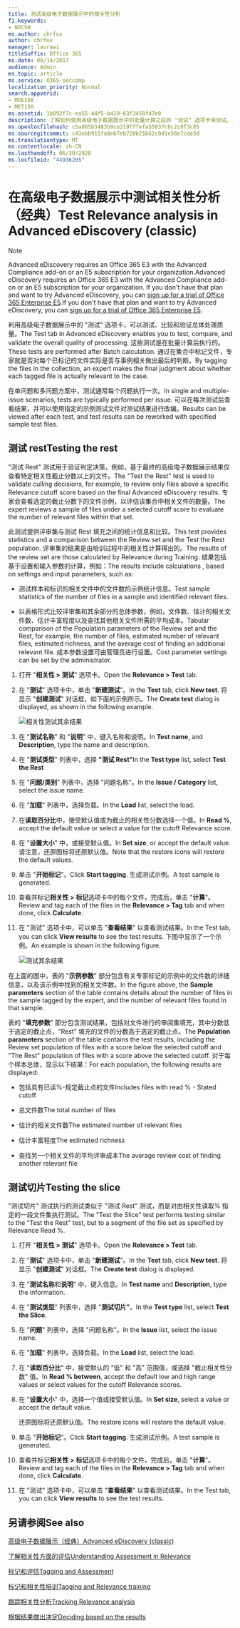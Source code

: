 ```yaml
---
title: 测试高级电子数据展示中的相关性分析
f1.keywords:
- NOCSH
ms.author: chrfox
author: chrfox
manager: laurawi
titleSuffix: Office 365
ms.date: 09/14/2017
audience: Admin
ms.topic: article
ms.service: O365-seccomp
localization_priority: Normal
search.appverid:
- MOE150
- MET150
ms.assetid: 1b092f7c-ea55-44f5-b419-63f3458fd7e0
description: 了解如何使用高级电子数据展示中的批量计算之后的 "测试" 选项卡来测试、比较和验证总体处理质量。
ms.openlocfilehash: c5a885b3483b9ce319fffefa55037c0c2c8f3c85
ms.sourcegitcommit: c43ebb915fa0eb7eb720b21b62c0d1e58e7cde3d
ms.translationtype: MT
ms.contentlocale: zh-CN
ms.lasthandoff: 06/30/2020
ms.locfileid: "44936205"
---
```

# <a name="test-relevance-analysis-in-advanced-ediscovery-classic"></a><span data-ttu-id="08944-103">在高级电子数据展示中测试相关性分析（经典）</span><span class="sxs-lookup"><span data-stu-id="08944-103">Test Relevance analysis in Advanced eDiscovery (classic)</span></span>

> [!NOTE]
> <span data-ttu-id="08944-104">Advanced eDiscovery requires an Office 365 E3 with the Advanced Compliance add-on or an E5 subscription for your organization.</span><span class="sxs-lookup"><span data-stu-id="08944-104">Advanced eDiscovery requires an Office 365 E3 with the Advanced Compliance add-on or an E5 subscription for your organization.</span></span> <span data-ttu-id="08944-105">If you don't have that plan and want to try Advanced eDiscovery, you can [sign up for a trial of Office 365 Enterprise E5](https://go.microsoft.com/fwlink/p/?LinkID=698279).</span><span class="sxs-lookup"><span data-stu-id="08944-105">If you don't have that plan and want to try Advanced eDiscovery, you can [sign up for a trial of Office 365 Enterprise E5](https://go.microsoft.com/fwlink/p/?LinkID=698279).</span></span> 
  
<span data-ttu-id="08944-106">利用高级电子数据展示中的 "测试" 选项卡，可以测试、比较和验证总体处理质量。</span><span class="sxs-lookup"><span data-stu-id="08944-106">The Test tab in Advanced eDiscovery enables you to test, compare, and validate the overall quality of processing.</span></span> <span data-ttu-id="08944-107">这些测试是在批量计算后执行的。</span><span class="sxs-lookup"><span data-stu-id="08944-107">These tests are performed after Batch calculation.</span></span> <span data-ttu-id="08944-108">通过在集合中标记文件，专家就是否对每个已标记的文件实际是否与事例相关做出最后的判断。</span><span class="sxs-lookup"><span data-stu-id="08944-108">By tagging the files in the collection, an expert makes the final judgment about whether each tagged file is actually relevant to the case.</span></span> 
  
<span data-ttu-id="08944-109">在单问题和多问题方案中，测试通常每个问题执行一次。</span><span class="sxs-lookup"><span data-stu-id="08944-109">In single and multiple-issue scenarios, tests are typically performed per issue.</span></span> <span data-ttu-id="08944-110">可以在每次测试后查看结果，并可以使用指定的示例测试文件对测试结果进行改编。</span><span class="sxs-lookup"><span data-stu-id="08944-110">Results can be viewed after each test, and test results can be reworked with specified sample test files.</span></span>
  
## <a name="testing-the-rest"></a><span data-ttu-id="08944-111">测试 rest</span><span class="sxs-lookup"><span data-stu-id="08944-111">Testing the rest</span></span>

<span data-ttu-id="08944-112">"测试 Rest" 测试用于验证判定决策，例如，基于最终的高级电子数据展示结果仅查看特定相关性截止分数以上的文件。</span><span class="sxs-lookup"><span data-stu-id="08944-112">The "Test the Rest" test is used to validate culling decisions, for example, to review only files above a specific Relevance cutoff score based on the final Advanced eDiscovery results.</span></span> <span data-ttu-id="08944-113">专家会查看选定的截止分数下的文件示例，以评估该集合中相关文件的数量。</span><span class="sxs-lookup"><span data-stu-id="08944-113">The expert reviews a sample of files under a selected cutoff score to evaluate the number of relevant files within that set.</span></span>
  
<span data-ttu-id="08944-114">此测试提供评审集与测试 Rest 填充之间的统计信息和比较。</span><span class="sxs-lookup"><span data-stu-id="08944-114">This test provides statistics and a comparison between the Review set and the Test the Rest population.</span></span> <span data-ttu-id="08944-115">评审集的结果是由培训过程中的相关性计算得出的。</span><span class="sxs-lookup"><span data-stu-id="08944-115">The results of the review set are those calculated by Relevance during Training.</span></span> <span data-ttu-id="08944-116">结果包括基于设置和输入参数的计算，例如：</span><span class="sxs-lookup"><span data-stu-id="08944-116">The results include calculations , based on settings and input parameters, such as:</span></span>
  
- <span data-ttu-id="08944-117">测试样本和标识的相关文件中的文件数的示例统计信息。</span><span class="sxs-lookup"><span data-stu-id="08944-117">Test sample statistics of the number of files in a sample and identified relevant files.</span></span> 
    
- <span data-ttu-id="08944-118">以表格形式比较评审集和其余部分的总体参数，例如，文件数、估计的相关文件数、估计丰富程度以及查找其他相关文件所需的平均成本。</span><span class="sxs-lookup"><span data-stu-id="08944-118">Tabular comparison of the Population parameters of the Review set and the Rest, for example, the number of files, estimated number of relevant files, estimated richness, and the average cost of finding an additional relevant file.</span></span> <span data-ttu-id="08944-119">成本参数设置可由管理员进行设置。</span><span class="sxs-lookup"><span data-stu-id="08944-119">Cost parameter settings can be set by the administrator.</span></span>
    
1. <span data-ttu-id="08944-120">打开 "**相关性 \> 测试**" 选项卡。</span><span class="sxs-lookup"><span data-stu-id="08944-120">Open the **Relevance \> Test** tab.</span></span> 
    
2. <span data-ttu-id="08944-121">在 "**测试**" 选项卡中，单击 "**新建测试**"。</span><span class="sxs-lookup"><span data-stu-id="08944-121">In the **Test** tab, click **New test**.</span></span> <span data-ttu-id="08944-122">将显示 "**创建测试**" 对话框，如下面的示例所示。</span><span class="sxs-lookup"><span data-stu-id="08944-122">The **Create test** dialog is displayed, as shown in the following example.</span></span> 
    
    ![相关性测试其余结果](../media/46e6898a-f929-4fd0-88d9-6f91d04b6ce2.png)
  
3. <span data-ttu-id="08944-124">在 "**测试名称**" 和 "**说明**" 中，键入名称和说明。</span><span class="sxs-lookup"><span data-stu-id="08944-124">In **Test name**, and **Description**, type the name and description.</span></span>
    
4. <span data-ttu-id="08944-125">在 "**测试类型**" 列表中，选择 **"测试 Rest"**</span><span class="sxs-lookup"><span data-stu-id="08944-125">In the **Test type** list, select **Test the Rest**</span></span>
    
5. <span data-ttu-id="08944-126">在 "**问题/类别**" 列表中，选择 "问题名称"。</span><span class="sxs-lookup"><span data-stu-id="08944-126">In the **Issue / Category** list, select the issue name.</span></span> 
    
6. <span data-ttu-id="08944-127">在 "**加载**" 列表中，选择负载。</span><span class="sxs-lookup"><span data-stu-id="08944-127">In the **Load** list, select the load.</span></span> 
    
7. <span data-ttu-id="08944-128">在**读取百分比**中，接受默认值或为截止的相关性分数选择一个值。</span><span class="sxs-lookup"><span data-stu-id="08944-128">In **Read %**, accept the default value or select a value for the cutoff Relevance score.</span></span> 
    
8. <span data-ttu-id="08944-129">在 "**设置大小**" 中，或接受默认值。</span><span class="sxs-lookup"><span data-stu-id="08944-129">In **Set size**, or accept the default value.</span></span> <span data-ttu-id="08944-130">请注意，还原图标将还原默认值。</span><span class="sxs-lookup"><span data-stu-id="08944-130">Note that the restore icons will restore the default values.</span></span>
    
9. <span data-ttu-id="08944-131">单击 "**开始标记**"。</span><span class="sxs-lookup"><span data-stu-id="08944-131">Click **Start tagging**.</span></span> <span data-ttu-id="08944-132">生成测试示例。</span><span class="sxs-lookup"><span data-stu-id="08944-132">A test sample is generated.</span></span>
    
10. <span data-ttu-id="08944-133">查看并标记**相关性 \> 标记**选项卡中的每个文件，完成后，单击 "**计算**"。</span><span class="sxs-lookup"><span data-stu-id="08944-133">Review and tag each of the files in the **Relevance \> Tag** tab and when done, click **Calculate**.</span></span>
    
11. <span data-ttu-id="08944-134">在 "测试" 选项卡中，可以单击 "**查看结果**" 以查看测试结果。</span><span class="sxs-lookup"><span data-stu-id="08944-134">In the Test tab, you can click **View results** to see the test results.</span></span> <span data-ttu-id="08944-135">下图中显示了一个示例。</span><span class="sxs-lookup"><span data-stu-id="08944-135">An example is shown in the following figure.</span></span> 
    
    ![测试其余结果](../media/b95744a9-047d-4c29-992d-04fa7e58e58a.png)
  
<span data-ttu-id="08944-137">在上面的图中，表的 "**示例参数**" 部分包含有关专家标记的示例中的文件数的详细信息，以及该示例中找到的相关文件数。</span><span class="sxs-lookup"><span data-stu-id="08944-137">In the figure above, the **Sample parameters** section of the table contains details about the number of files in the sample tagged by the expert, and the number of relevant files found in that sample.</span></span> 
  
<span data-ttu-id="08944-138">表的 "**填充参数**" 部分包含测试结果，包括对文件进行的审阅集填充，其中分数低于选定的截止点，"Rest" 填充的文件的分数高于选定的截止点。</span><span class="sxs-lookup"><span data-stu-id="08944-138">The **Population parameters** section of the table contains the test results, including the Review set population of files with a score below the selected cutoff and "The Rest" population of files with a score above the selected cutoff.</span></span> <span data-ttu-id="08944-139">对于每个样本总体，显示以下结果：</span><span class="sxs-lookup"><span data-stu-id="08944-139">For each population, the following results are displayed:</span></span> 
  
- <span data-ttu-id="08944-140">包括具有已读%-规定截止点的文件</span><span class="sxs-lookup"><span data-stu-id="08944-140">Includes files with read % - Stated cutoff</span></span>
    
- <span data-ttu-id="08944-141">总文件数</span><span class="sxs-lookup"><span data-stu-id="08944-141">The total number of files</span></span> 
    
- <span data-ttu-id="08944-142">估计的相关文件数</span><span class="sxs-lookup"><span data-stu-id="08944-142">The estimated number of relevant files</span></span> 
    
- <span data-ttu-id="08944-143">估计丰富程度</span><span class="sxs-lookup"><span data-stu-id="08944-143">The estimated richness</span></span> 
    
- <span data-ttu-id="08944-144">查找另一个相关文件的平均评审成本</span><span class="sxs-lookup"><span data-stu-id="08944-144">The average review cost of finding another relevant file</span></span>
    
## <a name="testing-the-slice"></a><span data-ttu-id="08944-145">测试切片</span><span class="sxs-lookup"><span data-stu-id="08944-145">Testing the slice</span></span>

<span data-ttu-id="08944-146">"测试切片" 测试执行的测试类似于 "测试 Rest" 测试，而是对由相关性读取% 指定的一段文件集执行测试。</span><span class="sxs-lookup"><span data-stu-id="08944-146">The "Test the Slice" test performs testing similar to the "Test the Rest" test, but to a segment of the file set as specified by Relevance Read %.</span></span>
  
1. <span data-ttu-id="08944-147">打开 "**相关性 \> 测试**" 选项卡。</span><span class="sxs-lookup"><span data-stu-id="08944-147">Open the **Relevance \> Test** tab.</span></span> 
    
2. <span data-ttu-id="08944-148">在 "**测试**" 选项卡中，单击 "**新建测试**"。</span><span class="sxs-lookup"><span data-stu-id="08944-148">In the **Test** tab, click **New test**.</span></span> <span data-ttu-id="08944-149">将显示 "**创建测试**" 对话框。</span><span class="sxs-lookup"><span data-stu-id="08944-149">The **Create test** dialog is displayed.</span></span> 
    
3. <span data-ttu-id="08944-150">在 "**测试名称**和**说明**" 中，键入信息。</span><span class="sxs-lookup"><span data-stu-id="08944-150">In **Test name** and **Description**, type the information.</span></span>
    
4. <span data-ttu-id="08944-151">在 "**测试类型**" 列表中，选择 "**测试切片"**。</span><span class="sxs-lookup"><span data-stu-id="08944-151">In the **Test type** list, select **Test the Slice**.</span></span>
    
5. <span data-ttu-id="08944-152">在 "**问题**" 列表中，选择 "问题名称"。</span><span class="sxs-lookup"><span data-stu-id="08944-152">In the **Issue** list, select the issue name.</span></span> 
    
6. <span data-ttu-id="08944-153">在 "**加载**" 列表中，选择负载。</span><span class="sxs-lookup"><span data-stu-id="08944-153">In the **Load** list, select the load.</span></span> 
    
7. <span data-ttu-id="08944-154">在 "**读取百分比**" 中，接受默认的 "低" 和 "高" 范围值，或选择 "截止相关性分数" 值。</span><span class="sxs-lookup"><span data-stu-id="08944-154">In **Read % between**, accept the default low and high range values or select values for the cutoff Relevance scores.</span></span> 
    
8. <span data-ttu-id="08944-155">在 "**设置大小**" 中，选择一个值或接受默认值。</span><span class="sxs-lookup"><span data-stu-id="08944-155">In **Set size**, select a value or accept the default value.</span></span>
    
    <span data-ttu-id="08944-156">还原图标将还原默认值。</span><span class="sxs-lookup"><span data-stu-id="08944-156">The restore icons will restore the default value.</span></span>
    
9. <span data-ttu-id="08944-157">单击 "**开始标记**"。</span><span class="sxs-lookup"><span data-stu-id="08944-157">Click **Start tagging**.</span></span> <span data-ttu-id="08944-158">生成测试示例。</span><span class="sxs-lookup"><span data-stu-id="08944-158">A test sample is generated.</span></span>
    
10. <span data-ttu-id="08944-159">查看并标记**相关性 \> 标记**选项卡中的每个文件，完成后，单击 "**计算**"。</span><span class="sxs-lookup"><span data-stu-id="08944-159">Review and tag each of the files in the **Relevance \> Tag** tab and when done, click **Calculate**.</span></span> 
    
11. <span data-ttu-id="08944-160">在 "测试" 选项卡中，可以单击 "**查看结果**" 以查看测试结果。</span><span class="sxs-lookup"><span data-stu-id="08944-160">In the Test tab, you can click **View results** to see the test results.</span></span> 
    
## <a name="see-also"></a><span data-ttu-id="08944-161">另请参阅</span><span class="sxs-lookup"><span data-stu-id="08944-161">See also</span></span>

[<span data-ttu-id="08944-162">高级电子数据展示（经典）</span><span class="sxs-lookup"><span data-stu-id="08944-162">Advanced eDiscovery (classic)</span></span>](office-365-advanced-ediscovery.md)
  
[<span data-ttu-id="08944-163">了解相关性方面的评估</span><span class="sxs-lookup"><span data-stu-id="08944-163">Understanding Assessment in Relevance</span></span>](assessment-in-relevance-in-advanced-ediscovery.md)
  
[<span data-ttu-id="08944-164">标记和评估</span><span class="sxs-lookup"><span data-stu-id="08944-164">Tagging and Assessment</span></span>](tagging-and-assessment-in-advanced-ediscovery.md)
  
[<span data-ttu-id="08944-165">标记和相关性培训</span><span class="sxs-lookup"><span data-stu-id="08944-165">Tagging and Relevance training</span></span>](tagging-and-relevance-training-in-advanced-ediscovery.md)
  
[<span data-ttu-id="08944-166">跟踪相关性分析</span><span class="sxs-lookup"><span data-stu-id="08944-166">Tracking Relevance analysis</span></span>](track-relevance-analysis-in-advanced-ediscovery.md)
  
[<span data-ttu-id="08944-167">根据结果做出决定</span><span class="sxs-lookup"><span data-stu-id="08944-167">Deciding based on the results</span></span>](decision-based-on-the-results-in-advanced-ediscovery.md)

